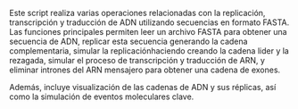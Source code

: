 Este script realiza varias operaciones relacionadas con la replicación, transcripción y traducción de ADN utilizando secuencias en formato FASTA. Las funciones principales permiten leer un archivo FASTA para obtener una secuencia de ADN, replicar esta secuencia generando la cadena complementaria, simular la replicaciónhaciendo creando la cadena lider y la rezagada, simular el proceso de transcripción y traducción de ARN, y eliminar intrones del ARN mensajero para obtener una cadena de exones.

Además, incluye visualización de las cadenas de ADN y sus réplicas, así como la simulación de eventos moleculares clave.
